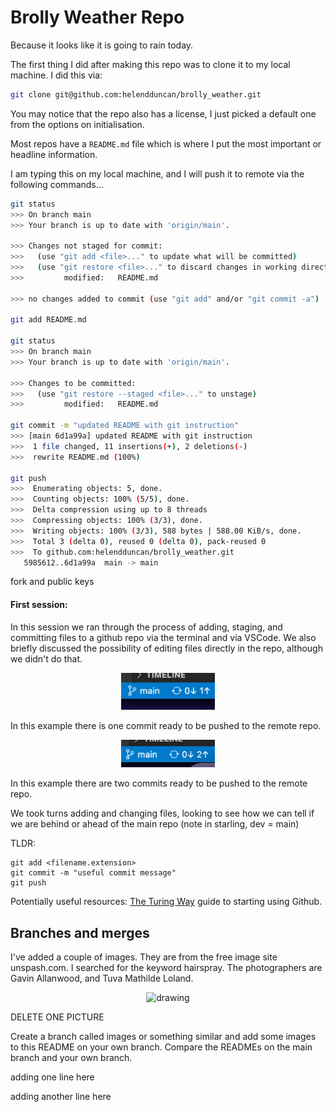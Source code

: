 # Brolly Weather Repo

Because it looks like it is going to rain today.

The first thing I did after making this repo was to clone it to my local machine. I did this via:

```bash
git clone git@github.com:helendduncan/brolly_weather.git
```

You may notice that the repo also has a license, I just picked a default one from the options on initialisation.

Most repos have a `README.md` file which is where I put the most important or headline information.

I am typing this on my local machine, and I will push it to remote via the following commands...

```bash
git status
>>> On branch main
>>> Your branch is up to date with 'origin/main'.

>>> Changes not staged for commit:
>>>   (use "git add <file>..." to update what will be committed)
>>>   (use "git restore <file>..." to discard changes in working directory)
>>>         modified:   README.md

>>> no changes added to commit (use "git add" and/or "git commit -a")

git add README.md

git status
>>> On branch main
>>> Your branch is up to date with 'origin/main'.

>>> Changes to be committed:
>>>   (use "git restore --staged <file>..." to unstage)
>>>         modified:   README.md

git commit -m "updated README with git instruction"
>>> [main 6d1a99a] updated README with git instruction
>>>  1 file changed, 11 insertions(+), 2 deletions(-)
>>>  rewrite README.md (100%)

git push
>>>  Enumerating objects: 5, done.
>>>  Counting objects: 100% (5/5), done.
>>>  Delta compression using up to 8 threads
>>>  Compressing objects: 100% (3/3), done.
>>>  Writing objects: 100% (3/3), 588 bytes | 588.00 KiB/s, done.
>>>  Total 3 (delta 0), reused 0 (delta 0), pack-reused 0
>>>  To github.com:helendduncan/brolly_weather.git
   5985612..6d1a99a  main -> main

```

fork and public keys

#### First session:

In this session we ran through the process of adding, staging, and committing files to a github repo via the terminal and via VSCode. We also briefly discussed the possibility of editing files directly in the repo, although we didn't do that.

<p align="center">
<img src="./images/fig_vscode_1topush.png" alt="drawing" width="150"/>
</p>
In this example there is one commit ready to be pushed to the remote repo.

<p align="center">
<img src="./images/fig_vscode_2topush.png" alt="drawing" width="150"/>
</p>
In this example there are two commits ready to be pushed to the remote repo.


We took turns adding and changing files, looking to see how we can tell if we are behind or ahead of the main repo (note in starling, dev = main)

TLDR:
```
git add <filename.extension>
git commit -m "useful commit message"
git push
```

Potentially useful resources:
[The Turing Way](https://the-turing-way.netlify.app/collaboration/github-novice/github-novice-firststeps.html) guide to starting using Github.


## Branches and merges
I've added a couple of images. They are from the free image site unspash.com. I searched for the keyword hairspray.
The photographers are Gavin Allanwood, and Tuva Mathilde Loland.
<p align="center">
<img src="./images/gavin_hairspray.jpg" alt="drawing" width="150"/>
</p>

DELETE ONE PICTURE

Create a branch called images or something similar and add some images to this README on your own branch. Compare the READMEs on the main branch and your own branch.

adding one line here

adding another line here